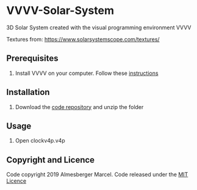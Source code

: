 # VVVV-Solar-System
3D Solar System created with the visual programming environment VVVV

Textures from: https://www.solarsystemscope.com/textures/

## Prerequisites

1. Install VVVV on your computer. Follow these [instructions](https://vvvv.org/documentation/getting-started)

## Installation

1. Download the [code repository](https://github.com/marcelalmesberger/VVVV-Solar-System/archive/master.zip) and unzip the folder

## Usage

1. Open clockv4p.v4p

## Copyright and Licence

Code copyright 2019 Almesberger Marcel. Code released under the [MIT Licence](https://github.com/marcelalmesberger/VVVV-Solar-System/blob/master/LICENSE)
